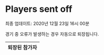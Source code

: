 # Players sent off
최종 업데이트: 2020년 12월 23일 16시 00분


경기 중 오류가 발생하는 경우 자동으로 퇴장됩니다.


| 퇴장된 참가자 |
|:---:|